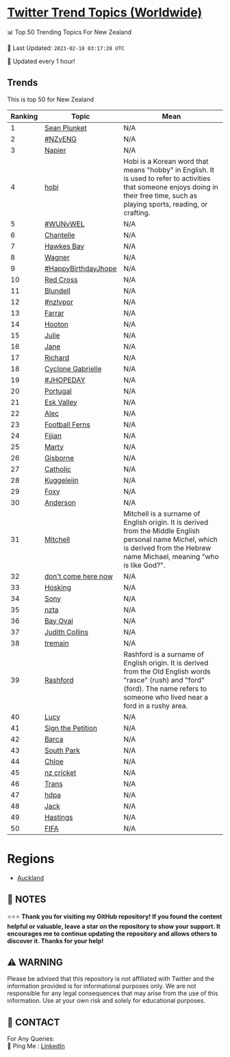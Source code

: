 [Twitter Trend Topics (Worldwide)](https://github.com/ErcinDedeoglu/Twitter-Trend-Topics)
==========


📊 Top 50 Trending Topics For New Zealand

📆 Last Updated: `2023-02-18 03:17:28 UTC`

🔧 Updated every 1 hour!


## Trends

This is top 50 for New Zealand

| Ranking | Topic | Mean |
| ------- | ------------ | ------------ |
| 1 | [Sean Plunket](http://twitter.com/search?q=Sean+Plunket) | N/A |
| 2 | [#NZvENG](http://twitter.com/search?q=%23NZvENG) | N/A |
| 3 | [Napier](http://twitter.com/search?q=Napier) | N/A |
| 4 | [hobi](http://twitter.com/search?q=hobi) | Hobi is a Korean word that means "hobby" in English. It is used to refer to activities that someone enjoys doing in their free time, such as playing sports, reading, or crafting. |
| 5 | [#WUNvWEL](http://twitter.com/search?q=%23WUNvWEL) | N/A |
| 6 | [Chantelle](http://twitter.com/search?q=Chantelle) | N/A |
| 7 | [Hawkes Bay](http://twitter.com/search?q=Hawkes+Bay) | N/A |
| 8 | [Wagner](http://twitter.com/search?q=Wagner) | N/A |
| 9 | [#HappyBirthdayJhope](http://twitter.com/search?q=%23HappyBirthdayJhope) | N/A |
| 10 | [Red Cross](http://twitter.com/search?q=Red+Cross) | N/A |
| 11 | [Blundell](http://twitter.com/search?q=Blundell) | N/A |
| 12 | [#nzlvpor](http://twitter.com/search?q=%23nzlvpor) | N/A |
| 13 | [Farrar](http://twitter.com/search?q=Farrar) | N/A |
| 14 | [Hooton](http://twitter.com/search?q=Hooton) | N/A |
| 15 | [Julie](http://twitter.com/search?q=Julie) | N/A |
| 16 | [Jane](http://twitter.com/search?q=Jane) | N/A |
| 17 | [Richard](http://twitter.com/search?q=Richard) | N/A |
| 18 | [Cyclone Gabrielle](http://twitter.com/search?q=Cyclone+Gabrielle) | N/A |
| 19 | [#JHOPEDAY](http://twitter.com/search?q=%23JHOPEDAY) | N/A |
| 20 | [Portugal](http://twitter.com/search?q=Portugal) | N/A |
| 21 | [Esk Valley](http://twitter.com/search?q=Esk+Valley) | N/A |
| 22 | [Alec](http://twitter.com/search?q=Alec) | N/A |
| 23 | [Football Ferns](http://twitter.com/search?q=Football+Ferns) | N/A |
| 24 | [Fijian](http://twitter.com/search?q=Fijian) | N/A |
| 25 | [Marty](http://twitter.com/search?q=Marty) | N/A |
| 26 | [Gisborne](http://twitter.com/search?q=Gisborne) | N/A |
| 27 | [Catholic](http://twitter.com/search?q=Catholic) | N/A |
| 28 | [Kuggeleijn](http://twitter.com/search?q=Kuggeleijn) | N/A |
| 29 | [Foxy](http://twitter.com/search?q=Foxy) | N/A |
| 30 | [Anderson](http://twitter.com/search?q=Anderson) | N/A |
| 31 | [Mitchell](http://twitter.com/search?q=Mitchell) | Mitchell is a surname of English origin. It is derived from the Middle English personal name Michel, which is derived from the Hebrew name Michael, meaning "who is like God?". |
| 32 | [don't come here now](http://twitter.com/search?q=don%27t+come+here+now) | N/A |
| 33 | [Hosking](http://twitter.com/search?q=Hosking) | N/A |
| 34 | [Sony](http://twitter.com/search?q=Sony) | N/A |
| 35 | [nzta](http://twitter.com/search?q=nzta) | N/A |
| 36 | [Bay Oval](http://twitter.com/search?q=Bay+Oval) | N/A |
| 37 | [Judith Collins](http://twitter.com/search?q=Judith+Collins) | N/A |
| 38 | [tremain](http://twitter.com/search?q=tremain) | N/A |
| 39 | [Rashford](http://twitter.com/search?q=Rashford) | Rashford is a surname of English origin. It is derived from the Old English words "rasce" (rush) and "ford" (ford). The name refers to someone who lived near a ford in a rushy area. |
| 40 | [Lucy](http://twitter.com/search?q=Lucy) | N/A |
| 41 | [Sign the Petition](http://twitter.com/search?q=Sign+the+Petition) | N/A |
| 42 | [Barca](http://twitter.com/search?q=Barca) | N/A |
| 43 | [South Park](http://twitter.com/search?q=South+Park) | N/A |
| 44 | [Chloe](http://twitter.com/search?q=Chloe) | N/A |
| 45 | [nz cricket](http://twitter.com/search?q=nz+cricket) | N/A |
| 46 | [Trans](http://twitter.com/search?q=Trans) | N/A |
| 47 | [hdpa](http://twitter.com/search?q=hdpa) | N/A |
| 48 | [Jack](http://twitter.com/search?q=Jack) | N/A |
| 49 | [Hastings](http://twitter.com/search?q=Hastings) | N/A |
| 50 | [FIFA](http://twitter.com/search?q=FIFA) | N/A |



# Regions

* [Auckland](</New Zealand/Auckland.md>)



## 📝 NOTES

⭐⭐⭐ **Thank you for visiting my GitHub repository! If you found the content helpful or valuable, leave a star on the repository to show your support. It encourages me to continue updating the repository and allows others to discover it. Thanks for your help!**


## ⚠️ WARNING

Please be advised that this repository is not affiliated with Twitter and the information provided is for informational purposes only. We are not responsible for any legal consequences that may arise from the use of this information. Use at your own risk and solely for educational purposes.


## 📨 CONTACT

 For Any Queries:  
            🏓 Ping Me : [LinkedIn](https://www.linkedin.com/in/ercindedeoglu/)
